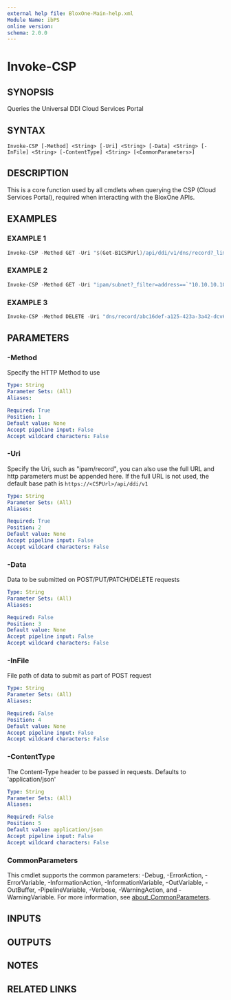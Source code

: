 ```yaml
---
external help file: BloxOne-Main-help.xml
Module Name: ibPS
online version:
schema: 2.0.0
---
```


# Invoke-CSP

## SYNOPSIS
Queries the Universal DDI Cloud Services Portal

## SYNTAX

```
Invoke-CSP [-Method] <String> [-Uri] <String> [-Data] <String> [-InFile] <String> [-ContentType] <String> [<CommonParameters>]
```

## DESCRIPTION
This is a core function used by all cmdlets when querying the CSP (Cloud Services Portal), required when interacting with the BloxOne APIs.

## EXAMPLES

### EXAMPLE 1
```powershell
Invoke-CSP -Method GET -Uri "$(Get-B1CSPUrl)/api/ddi/v1/dns/record?_limit=10"
```

### EXAMPLE 2
```powershell
Invoke-CSP -Method GET -Uri "ipam/subnet?_filter=address==`"10.10.10.10`""
```

### EXAMPLE 3
```powershell
Invoke-CSP -Method DELETE -Uri "dns/record/abc16def-a125-423a-3a42-dcv6f6c4dj8x"
```

## PARAMETERS

### -Method
Specify the HTTP Method to use

```yaml
Type: String
Parameter Sets: (All)
Aliases:

Required: True
Position: 1
Default value: None
Accept pipeline input: False
Accept wildcard characters: False
```

### -Uri
Specify the Uri, such as "ipam/record", you can also use the full URL and http parameters must be appended here. If the full URL is not used, the default base path is `https://<CSPUrl>/api/ddi/v1`

```yaml
Type: String
Parameter Sets: (All)
Aliases:

Required: True
Position: 2
Default value: None
Accept pipeline input: False
Accept wildcard characters: False
```

### -Data
Data to be submitted on POST/PUT/PATCH/DELETE requests

```yaml
Type: String
Parameter Sets: (All)
Aliases:

Required: False
Position: 3
Default value: None
Accept pipeline input: False
Accept wildcard characters: False
```

### -InFile
File path of data to submit as part of POST request

```yaml
Type: String
Parameter Sets: (All)
Aliases:

Required: False
Position: 4
Default value: None
Accept pipeline input: False
Accept wildcard characters: False
```

### -ContentType
The Content-Type header to be passed in requests. Defaults to 'application/json'

```yaml
Type: String
Parameter Sets: (All)
Aliases:

Required: False
Position: 5
Default value: application/json
Accept pipeline input: False
Accept wildcard characters: False
```

### CommonParameters
This cmdlet supports the common parameters: -Debug, -ErrorAction, -ErrorVariable, -InformationAction, -InformationVariable, -OutVariable, -OutBuffer, -PipelineVariable, -Verbose, -WarningAction, and -WarningVariable. For more information, see [about_CommonParameters](http://go.microsoft.com/fwlink/?LinkID=113216).

## INPUTS

## OUTPUTS

## NOTES

## RELATED LINKS
